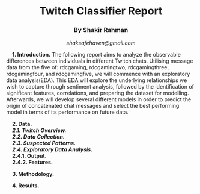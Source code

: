 <h1 align="center">Twitch Classifier Report</h1>
<h3 align="center">By Shakir Rahman</h3>
<p align="center"><em>shaksafehaven@gmail.com</em></p>

&nbsp;&nbsp;&nbsp;&nbsp;**1. Introduction.** The following report aims to analyze the observable differences between individuals in different Twitch chats. Utilising message data from the five of: rdcgaming, rdcgamingtwo, rdcgamingthree, rdcgamingfour, and rdcgamingfive, we will commence with an exploratory data analysis(EDA). This EDA will explore the underlying relationships we wish to capture through sentiment analysis, followed by the identification of significant features, correlations, and preparing the dataset for modelling. Afterwards, we will develop several different models in order to predict the origin of concatenated chat messages and select the best performing model in terms of its performance on future data.

&nbsp;&nbsp;&nbsp;&nbsp;**2. Data.**<br>
&nbsp;&nbsp;&nbsp;&nbsp;***2.1. Twitch Overview.*** <br>
&nbsp;&nbsp;&nbsp;&nbsp;***2.2. Data Collection.*** <br>
&nbsp;&nbsp;&nbsp;&nbsp;***2.3. Suspected Patterns.*** <br>
&nbsp;&nbsp;&nbsp;&nbsp;***2.4. Exploratory Data Analysis.*** <br>
&nbsp;&nbsp;&nbsp;&nbsp;****2.4.1. Output.**** <br>
&nbsp;&nbsp;&nbsp;&nbsp;****2.4.2. Features.**** <br>

&nbsp;&nbsp;&nbsp;&nbsp;**3. Methodology.**

&nbsp;&nbsp;&nbsp;&nbsp;**4. Results.**
